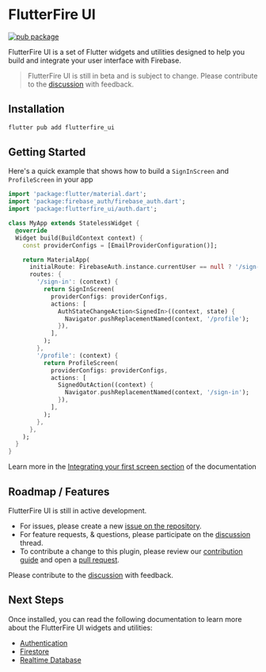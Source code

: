 # FlutterFire UI

[![pub package](https://img.shields.io/pub/v/flutterfire_ui.svg)](https://pub.dev/packages/flutterfire_ui)

FlutterFire UI is a set of Flutter widgets and utilities designed to help you build and integrate your user interface with Firebase.

> FlutterFire UI is still in beta and is subject to change. Please contribute to the [discussion](https://github.com/FirebaseExtended/flutterfire/discussions/6978) with feedback.

## Installation

```sh
flutter pub add flutterfire_ui
```

## Getting Started

Here's a quick example that shows how to build a `SignInScreen` and `ProfileScreen` in your app

```dart
import 'package:flutter/material.dart';
import 'package:firebase_auth/firebase_auth.dart';
import 'package:flutterfire_ui/auth.dart';

class MyApp extends StatelessWidget {
  @override
  Widget build(BuildContext context) {
    const providerConfigs = [EmailProviderConfiguration()];

    return MaterialApp(
      initialRoute: FirebaseAuth.instance.currentUser == null ? '/sign-in' : '/profile',
      routes: {
        '/sign-in': (context) {
          return SignInScreen(
            providerConfigs: providerConfigs,
            actions: [
              AuthStateChangeAction<SignedIn>((context, state) {
                Navigator.pushReplacementNamed(context, '/profile');
              }),
            ],
          );
        },
        '/profile': (context) {
          return ProfileScreen(
            providerConfigs: providerConfigs,
            actions: [
              SignedOutAction((context) {
                Navigator.pushReplacementNamed(context, '/sign-in');
              }),
            ],
          );
        },
      },
    );
  }
}
```

Learn more in the [Integrating your first screen section](doc/auth/integrating-your-first-screen.md) of the documentation

## Roadmap / Features

FlutterFire UI is still in active development.

- For issues, please create a new [issue on the repository](https://github.com/FirebaseExtended/flutterfire/issues).
- For feature requests, & questions, please participate on the [discussion](https://github.com/FirebaseExtended/flutterfire/discussions/6978) thread.
- To contribute a change to this plugin, please review our [contribution guide](https://github.com/FirebaseExtended/flutterfire/blob/master/CONTRIBUTING.md) and open a [pull request](https://github.com/FirebaseExtended/flutterfire/pulls).

Please contribute to the [discussion](https://github.com/FirebaseExtended/flutterfire/discussions/6978) with feedback.

## Next Steps

Once installed, you can read the following documentation to learn more about the FlutterFire UI widgets and utilities:

- [Authentication](doc/auth.md)
- [Firestore](doc/firestore.md)
- [Realtime Database](doc/database.md)
